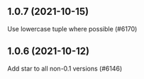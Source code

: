 ## 1.0.7 (2021-10-15)

Use lowercase tuple where possible (#6170)

## 1.0.6 (2021-10-12)

Add star to all non-0.1 versions (#6146)

